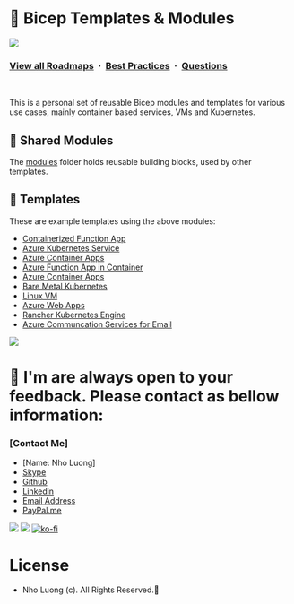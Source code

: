 # 💪 Bicep Templates & Modules

![](https://i.imgur.com/waxVImv.png)
### [View all Roadmaps](https://github.com/nholuongut/all-roadmaps) &nbsp;&middot;&nbsp; [Best Practices](https://github.com/nholuongut/all-roadmaps/blob/main/public/best-practices/) &nbsp;&middot;&nbsp; [Questions](https://www.linkedin.com/in/nholuong/)
<br/>

This is a personal set of reusable Bicep modules and templates for various use cases, mainly container based services, VMs and Kubernetes.

## 🧩 Shared Modules

The [modules](./modules) folder holds reusable building blocks, used by other templates.

## 📝 Templates

These are example templates using the above modules:

- [Containerized Function App](./templates/function-app-container)
- [Azure Kubernetes Service](./templates/aks)
- [Azure Container Apps](./templates/container-apps)
- [Azure Function App in Container](./templates/function-app-container)
- [Azure Container Apps](./templates/container-apps)
- [Bare Metal Kubernetes](./templates/k8s-baremetal)
- [Linux VM](./templates/linux-vm)
- [Azure Web Apps](./templates/webapp)
- [Rancher Kubernetes Engine](./templates/rke2)
- [Azure Communcation Services for Email](./templates/acs-email)


![](https://i.imgur.com/waxVImv.png)
# 🚀 I'm are always open to your feedback.  Please contact as bellow information:
### [Contact Me]
* [Name: Nho Luong]
* [Skype](luongutnho_skype)
* [Github](https://github.com/nholuongut/)
* [Linkedin](https://www.linkedin.com/in/nholuong/)
* [Email Address](luongutnho@hotmail.com)
* [PayPal.me](https://www.paypal.com/paypalme/nholuongut)

![](https://i.imgur.com/waxVImv.png)
![](Donate.png)
[![ko-fi](https://ko-fi.com/img/githubbutton_sm.svg)](https://ko-fi.com/nholuong)

# License
* Nho Luong (c). All Rights Reserved.🌟